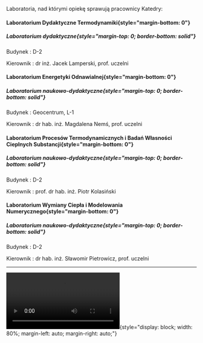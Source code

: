 
Laboratoria, nad którymi opiekę sprawują pracownicy Katedry:


#### Laboratorium Dydaktyczne Termodynamiki{style="margin-bottom: 0"}
##### Laboratorium dydaktyczne{style="margin-top: 0; border-bottom: solid"}

Budynek
: D-2

Kierownik
: dr inż. Jacek Lamperski, prof. uczelni

#### Laboratorium Energetyki Odnawialnej{style="margin-bottom: 0"}
##### Laboratorium naukowo-dydaktyczne{style="margin-top: 0; border-bottom: solid"}

Budynek
: Geocentrum, L-1

Kierownik
: dr hab. inż. Magdalena Nemś, prof. uczelni

#### Laboratorium Procesów Termodynamicznych i Badań Własności Cieplnych Substancji{style="margin-bottom: 0"}
##### Laboratorium naukowo-dydaktyczne{style="margin-top: 0; border-bottom: solid"}

Budynek
: D-2

Kierownik
: prof. dr hab. inż. Piotr Kolasiński

#### Laboratorium Wymiany Ciepła i Modelowania Numerycznego{style="margin-bottom: 0"}
##### Laboratorium naukowo-dydaktyczne{style="margin-top: 0; border-bottom: solid"}

Budynek
: D-2

Kierownik
: dr hab. inż. Sławomir Pietrowicz, prof. uczelni

------

![](/files/upload/157/public/katedra/media1.mp4){style="display: block; width: 80%; margin-left: auto;
 margin-right: auto;"}